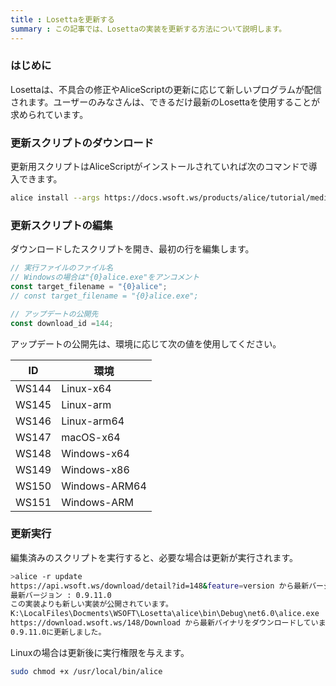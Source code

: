 ```yaml
---
title : Losettaを更新する
summary : この記事では、Losettaの実装を更新する方法について説明します。
---
```

### はじめに
Losettaは、不具合の修正やAliceScriptの更新に応じて新しいプログラムが配信されます。ユーザーのみなさんは、できるだけ最新のLosettaを使用することが求められています。

### 更新スクリプトのダウンロード
更新用スクリプトはAliceScriptがインストールされていれば次のコマンドで導入できます。
```sh title="シェル"
alice install --args https://docs.wsoft.ws/products/alice/tutorial/media/update
```

### 更新スクリプトの編集
ダウンロードしたスクリプトを開き、最初の行を編集します。

```js title="update"
// 実行ファイルのファイル名
// Windowsの場合は"{0}alice.exe"をアンコメント
const target_filename = "{0}alice";
// const target_filename = "{0}alice.exe";

// アップデートの公開先
const download_id =144;
```

アップデートの公開先は、環境に応じて次の値を使用してください。

|ID|環境|
|---|---|
|WS144|Linux-x64|
|WS145|Linux-arm|
|WS146|Linux-arm64|
|WS147|macOS-x64|
|WS148|Windows-x64|
|WS149|Windows-x86|
|WS150|Windows-ARM64|
|WS151|Windows-ARM|


### 更新実行
編集済みのスクリプトを実行すると、必要な場合は更新が実行されます。

```bash title="シェル"
>alice -r update
https://api.wsoft.ws/download/detail?id=148&feature=version から最新バージョンを取得しています...
最新バージョン : 0.9.11.0
この実装よりも新しい実装が公開されています。
K:\LocalFiles\Docments\WSOFT\Losetta\alice\bin\Debug\net6.0\alice.exe
https://download.wsoft.ws/148/Download から最新バイナリをダウンロードしています...
0.9.11.0に更新しました。
```

Linuxの場合は更新後に実行権限を与えます。

```sh title="シェル"
sudo chmod +x /usr/local/bin/alice
```